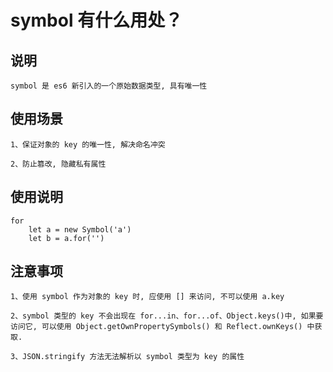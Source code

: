 # symbol 有什么用处？

## 说明

    symbol 是 es6 新引入的一个原始数据类型, 具有唯一性

## 使用场景

    1、保证对象的 key 的唯一性, 解决命名冲突

    2、防止篡改, 隐藏私有属性

## 使用说明

    for
        let a = new Symbol('a')
        let b = a.for('')

## 注意事项

    1、使用 symbol 作为对象的 key 时, 应使用 [] 来访问, 不可以使用 a.key

    2、symbol 类型的 key 不会出现在 for...in、for...of、Object.keys()中, 如果要访问它, 可以使用 Object.getOwnPropertySymbols() 和 Reflect.ownKeys() 中获取.

    3、JSON.stringify 方法无法解析以 symbol 类型为 key 的属性
